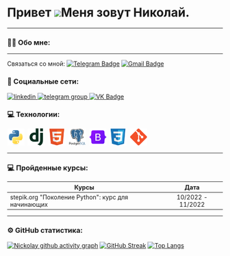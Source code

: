 Привет ![](https://user-images.githubusercontent.com/18350557/176309783-0785949b-9127-417c-8b55-ab5a4333674e.gif)Меня зовут Николай.
===============================================================================================================================

---
### :man_technologist: Обо мне:


---
Связаться со мной:  [![Telegram Badge](https://img.shields.io/badge/-abkolia-blue?style=flat&logo=Telegram&logoColor=white)](https://t.me/abkolia) [![Gmail Badge](https://img.shields.io/badge/-Gmail-red?style=flat&logo=Gmail&logoColor=white)](mailto:vkkolyanabdullaev@gmail.com)

### 🤝 Социальные сети:

  <div id="badges">
  <a href="https://www.linkedin.com/in/nickolay-abdullaev-954b47270/" target="_blank">
      <img src="https://cdn-icons-png.flaticon.com/512/2504/2504799.png" width="40" height="40" alt="linkedin" />
    </a>
    <a href="https://t.me/becoder22" target="_blank">
      <img src="https://cdn-icons-png.flaticon.com/512/2111/2111646.png" width="40" height="40" alt="telegram group" />
    </a>
    <a href="https://vk.com/nickokun" target="_blank">
      <img src="https://cdn-icons-png.flaticon.com/512/145/145813.png" width="40" height="40" alt="VK Badge"/>
    </a>
  </div>
 
### 💻 Технологии:

<div>
  <img src="https://github.com/devicons/devicon/blob/master/icons/python/python-original.svg" title="python" width="40" height="40"/>&nbsp
  <img src="https://github.com/devicons/devicon/blob/master/icons/django/django-plain.svg" title="django" width="40" height="40"/>&nbsp
  <img src="https://github.com/devicons/devicon/blob/master/icons/html5/html5-original.svg" title="html5" alt="html5" width="40" height="40"/>&nbsp
  <img src="https://github.com/devicons/devicon/blob/master/icons/postgresql/postgresql-original-wordmark.svg" title="postgres" alt="postgres" width="40" height="40"/>&nbsp
  <img src="https://github.com/devicons/devicon/blob/master/icons/bootstrap/bootstrap-original.svg" title="bootstrap" alt="bootstrap" width="40" height="40"/>&nbsp
  <img src="https://github.com/devicons/devicon/blob/master/icons/css3/css3-original.svg" title="css" alt="css" width="40" height="40"/>&nbsp
  <img src="https://github.com/devicons/devicon/blob/master/icons/git/git-original.svg" title="git" alt="git" width="40" height="40"/>&nbsp
</div>

---

### 💻 Пройденные курсы:

| Курсы                                                           | Дата              |
| ----------------------------------------------------------------| :---------------: |
| stepik.org "Поколение Python": курс для начинающих              | 10/2022 - 11/2022 |

---
 
### ⚙️ GitHub статистика:
[![Nickolay github activity graph](https://github-readme-activity-graph.cyclic.app/graph?username=abkolia&theme=minimal)](https://github.com/ashutosh00710/github-readme-activity-graph)
[![GitHub Streak](https://github-readme-streak-stats.herokuapp.com/?user=abkolia)](https://git.io/streak-stats)
[![Top Langs](https://github-readme-stats.vercel.app/api/top-langs/?username=abkolia)](https://github.com/anuraghazra/github-readme-stats)
